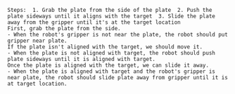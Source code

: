 
    Steps:  1. Grab the plate from the side of the plate  2. Push the plate sideways until it aligns with the target  3. Slide the plate away from the gripper until it's at the target location
    First, grab the plate from the side.
    - When the robot's gripper is not near the plate, the robot should put gripper near plate.
    If the plate isn't aligned with the target, we should move it.
    - When the plate is not aligned with target, the robot should push plate sideways until it is aligned with target.
    Once the plate is aligned with the target, we can slide it away.
    - When the plate is aligned with target and the robot's gripper is near plate, the robot should slide plate away from gripper until it is at target location.